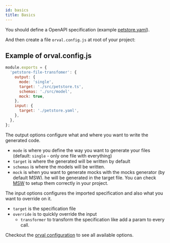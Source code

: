 ```yaml
---
id: basics
title: Basics
---
```


You should define a OpenAPI specification (example <a href="https://github.com/orval-labs/orval/blob/master/samples/basic/petstore.yaml" target="_blank"> petstore.yaml</a>).

And then create a file `orval.config.js` at root of your project:

## Example of orval.config.js

```js
module.exports = {
  'petstore-file-transfomer': {
    output: {
      mode: 'single',
      target: './src/petstore.ts',
      schemas: './src/model',
      mock: true,
    },
    input: {
      target: './petstore.yaml',
    },
  },
};
```

The output options configure what and where you want to write the generated code.

- `mode` is where you define the way you want to generate your files (default: `single` - only one file with everything)
- `target` is where the generated will be written by default
- `schemas` is where the models will be written.
- `mock` is when you want to generate mocks with the mocks generator (by default MSW). he will be generated in the target file. You can check <a href="https://mswjs.io/" target="_blank">MSW</a> to setup them correctly in your project.

The input options configures the imported specification and also what you want to override on it.

- `target` is the specification file
- `override` is to quickly override the input
  - `transformer` to transform the specification like add a param to every call.

Checkout the [orval configuration](../reference/configuration/overview) to see all available options.

